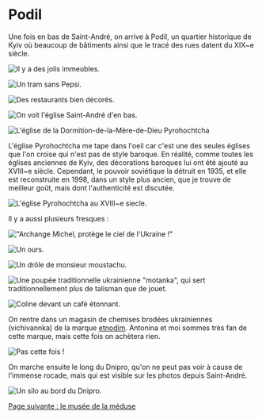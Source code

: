 # Podil

Une fois en bas de Saint-André, on arrive à Podil, un quartier historique de
Kyiv où beaucoup de bâtiments ainsi que le tracé des rues datent du XIX~e siècle.

![Il y a des jolis immeubles.](images/kyiv/p4/podil/immeuble_blanc.jpg)

![Un tram sans Pepsi.](images/kyiv/p4/podil/tram.jpg)

![Des restaurants bien décorés.](images/kyiv/p4/podil/cafe_japon.jpg)

![On voit l'église Saint-André d'en bas.](images/kyiv/p4/podil/saint_andre_d_en_bas.jpg)


![L'église de la Dormition-de-la-Mère-de-Dieu Pyrohochtcha](images/kyiv/p4/podil/eglise_ancienne.jpg)

L'église Pyrohochtcha me tape dans l'oeil car c'est une des seules églises que
l'on croise qui n'est pas de style baroque. En réalité, comme toutes les églises
anciennes de Kyiv, des décorations baroques lui ont été ajouté au XVIII~e
siècle. Cependant, le pouvoir soviétique la détruit en 1935, et elle est
reconstruite en 1998, dans un style plus ancien, que je trouve de meilleur goût,
mais dont l'authenticité est discutée.

![L'église Pyrohochtcha au XVIII~e siecle.](images/kyiv/p4/podil/eglise_18ieme.png)

Il y a aussi plusieurs fresques :

!["Archange Michel, protège le ciel de l'Ukraine !"](images/kyiv/p4/podil/graffiti_archange_michel.jpg)

![Un ours.](images/kyiv/p4/podil/graffiti_ours.jpg)

![Un drôle de monsieur moustachu.](images/kyiv/p4/podil/graffiti_moustachu.jpg)

![Une poupée traditionnelle ukrainienne "motanka", qui sert traditionnellement plus de talisman que de jouet.](images/kyiv/p4/podil/graffiti_poupee.jpg)

![Coline devant un café étonnant.](images/kyiv/p4/podil/le_gazza.jpg)

On rentre dans un magasin de chemises brodées ukrainiennes (vichivannka) de la
marque [etnodim](https://etnodim.com/). Antonina et moi sommes très fan de cette
marque, mais cette fois on achètera rien.

![Pas cette fois !](images/kyiv/p4/podil/coline_chemise.jpg)

On marche ensuite le long du Dnipro, qu'on ne peut pas voir à cause de l'immense
rocade, mais qui est visible sur les photos depuis Saint-André.

![Un silo au bord du Dnipro.](images/kyiv/p4/podil/silo.jpg)

[Page suivante : le musée de la méduse](kyiv_4_musee_meduse.md)
